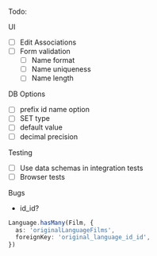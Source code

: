 Todo:

UI

- [ ] Edit Associations
- [ ] Form validation
  - [ ] Name format
  - [ ] Name uniqueness
  - [ ] Name length

DB Options

- [ ] prefix id name option
- [ ] SET type
- [ ] default value
- [ ] decimal precision

Testing

- [ ] Use data schemas in integration tests
- [ ] Browser tests

Bugs

- id_id?

```ts
Language.hasMany(Film, {
  as: 'originalLanguageFilms',
  foreignKey: 'original_language_id_id',
})
```

